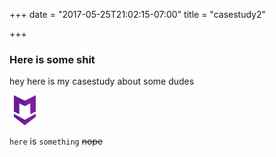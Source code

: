 +++
date = "2017-05-25T21:02:15-07:00"
title = "casestudy2"

+++
### Here is some shit

hey here is my casestudy about some dudes


![alt text](https://github.com/adam-p/markdown-here/raw/master/src/common/images/icon48.png "Logo Title Text 1")


`here` is `something` ~~nope~~
